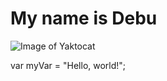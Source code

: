 # My name is Debu

![Image of Yaktocat](https://octodex.github.com/images/yaktocat.png)

var myVar = "Hello, world!";
